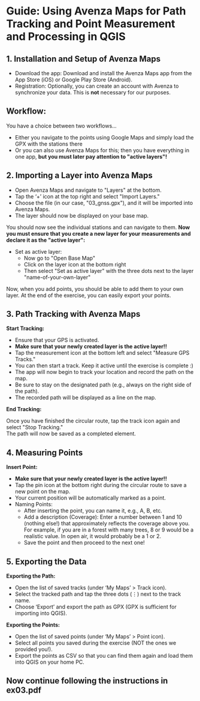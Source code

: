 # Guide: Using Avenza Maps for Path Tracking and Point Measurement and Processing in QGIS

## 1. Installation and Setup of Avenza Maps

- Download the app: Download and install the Avenza Maps app from the App Store (iOS) or Google Play Store (Android).
- Registration: Optionally, you can create an account with Avenza to synchronize your data. This is **not** necessary for our purposes.

## Workflow:

You have a choice between two workflows...

- Either you navigate to the points using Google Maps and simply load the GPX with the stations there
- Or you can also use Avenza Maps for this; then you have everything in one app, **but you must later pay attention to "active layers"!**

## 2. Importing a Layer into Avenza Maps

- Open Avenza Maps and navigate to "Layers" at the bottom.
- Tap the ‘+’ icon at the top right and select "Import Layers."
- Choose the file (in our case, "03_gnss.gpx"), and it will be imported into Avenza Maps.
- The layer should now be displayed on your base map.

You should now see the individual stations and can navigate to them. **Now you must ensure that you create a new layer for your measurements and declare it as the "active layer":**

- Set as active layer:
    - Now go to "Open Base Map"
    - Click on the layer icon at the bottom right
    - Then select "Set as active layer" with the three dots next to the layer "name-of-your-own-layer"

Now, when you add points, you should be able to add them to your own layer. At the end of the exercise, you can easily export your points.

## 3. Path Tracking with Avenza Maps

**Start Tracking:**

- Ensure that your GPS is activated.
- **Make sure that your newly created layer is the active layer!!**
- Tap the measurement icon at the bottom left and select "Measure GPS Tracks."
- You can then start a track. Keep it active until the exercise is complete :)
- The app will now begin to track your location and record the path on the map.
- Be sure to stay on the designated path (e.g., always on the right side of the path).
- The recorded path will be displayed as a line on the map.

**End Tracking:**

Once you have finished the circular route, tap the track icon again and select "Stop Tracking."  
The path will now be saved as a completed element.

## 4. Measuring Points

**Insert Point:**

- **Make sure that your newly created layer is the active layer!!**
- Tap the pin icon at the bottom right during the circular route to save a new point on the map.
- Your current position will be automatically marked as a point.
- Naming Points:
    - After inserting the point, you can name it, e.g., A, B, etc.
    - Add a description (Coverage): Enter a number between 1 and 10 (nothing else!) that approximately reflects the coverage above you. For example, if you are in a forest with many trees, 8 or 9 would be a realistic value. In open air, it would probably be a 1 or 2.
    - Save the point and then proceed to the next one!

## 5. Exporting the Data

**Exporting the Path:**

- Open the list of saved tracks (under ‘My Maps’ > Track icon).
- Select the tracked path and tap the three dots (⋮) next to the track name.
- Choose ‘Export’ and export the path as GPX (GPX is sufficient for importing into QGIS).

**Exporting the Points:**

- Open the list of saved points (under ‘My Maps’ > Point icon).
- Select all points you saved during the exercise (NOT the ones we provided you!).
- Export the points as CSV so that you can find them again and load them into QGIS on your home PC.

## Now continue following the instructions in ex03.pdf
